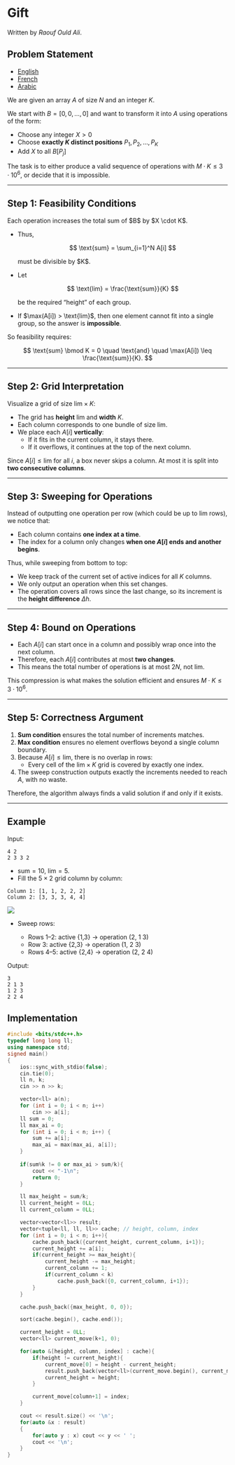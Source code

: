 # Gift

Written by *Raouf Ould Ali*.
 
## Problem Statement
- [English](statements/gift.en.pdf)
- [French](statements/gift.fr.pdf)
- [Arabic](statements/gift.ar_DZ.pdf)

We are given an array $A$ of size $N$ and an integer $K$.

We start with $B = [0,0,\ldots,0]$ and want to transform it into $A$ using operations of the form:
* Choose any integer $X > 0$
* Choose **exactly $K$ distinct positions** $P_1, P_2, \ldots, P_K$
* Add $X$ to all $B[P_j]$

The task is to either produce a valid sequence of operations with $M \cdot K \leq 3 \cdot 10^6$, or decide that it is impossible.

---

## Step 1: Feasibility Conditions

Each operation increases the total sum of \$B\$ by \$X \cdot K\$.

* Thus,

  $$
  \text{sum} = \sum_{i=1}^N A[i]
  $$

  must be divisible by \$K\$.

* Let

  $$
  \text{lim} = \frac{\text{sum}}{K}
  $$

  be the required “height” of each group.

* If \$\max(A\[i]) > \text{lim}\$, then one element cannot fit into a single group, so the answer is **impossible**.

So feasibility requires:

$$
\text{sum} \bmod K = 0 \quad \text{and} \quad \max(A[i]) \leq \frac{\text{sum}}{K}.
$$

---

## Step 2: Grid Interpretation

Visualize a grid of size $\text{lim} \times K$:
* The grid has **height** $\text{lim}$ and **width** $K$.
* Each column corresponds to one bundle of size $\text{lim}$.
* We place each $A[i]$ **vertically**:
  * If it fits in the current column, it stays there.
  * If it overflows, it continues at the top of the next column.

Since $A[i] \leq \text{lim}$ for all $i$, a box never skips a column. At most it is split into **two consecutive columns**.

---

## Step 3: Sweeping for Operations

Instead of outputting one operation per row (which could be up to $\text{lim}$ rows), we notice that:
* Each column contains **one index at a time**.
* The index for a column only changes **when one $A[i]$ ends and another begins**.

Thus, while sweeping from bottom to top:
* We keep track of the current set of active indices for all $K$ columns.
* We only output an operation when this set changes.
* The operation covers all rows since the last change, so its increment is the **height difference** $\Delta h$.

---

## Step 4: Bound on Operations

* Each $A[i]$ can start once in a column and possibly wrap once into the next column.
* Therefore, each $A[i]$ contributes at most **two changes**.
* This means the total number of operations is at most $2N$, not $\text{lim}$.

This compression is what makes the solution efficient and ensures $M \cdot K \leq 3 \cdot 10^6$.

---

## Step 5: Correctness Argument

1. **Sum condition** ensures the total number of increments matches.
2. **Max condition** ensures no element overflows beyond a single column boundary.
3. Because $A[i] \leq \text{lim}$, there is no overlap in rows:
   * Every cell of the $\text{lim} \times K$ grid is covered by exactly one index.
4. The sweep construction outputs exactly the increments needed to reach $A$, with no waste.

Therefore, the algorithm always finds a valid solution if and only if it exists.

---

## Example

Input:

```
4 2
2 3 3 2
```

* $\text{sum} = 10$, $\text{lim} = 5$.
* Fill the $5 \times 2$ grid column by column:

```
Column 1: [1, 1, 2, 2, 2]
Column 2: [3, 3, 3, 4, 4]
```

![](./grid_example.png)

* Sweep rows:

  * Rows 1–2: active {1,3} → operation (2, 1 3)
  * Row 3: active {2,3} → operation (1, 2 3)
  * Rows 4–5: active {2,4} → operation (2, 2 4)

Output:

```
3
2 1 3
1 2 3
2 2 4
```


## Implementation
```cpp
#include <bits/stdc++.h>
typedef long long ll;
using namespace std;
signed main()
{
    ios::sync_with_stdio(false);
    cin.tie(0);
    ll n, k;
    cin >> n >> k;

    vector<ll> a(n);
    for (int i = 0; i < n; i++)
        cin >> a[i];
    ll sum = 0;
    ll max_ai = 0;
    for (int i = 0; i < n; i++) {
        sum += a[i];
        max_ai = max(max_ai, a[i]);
    }
    
    if(sum%k != 0 or max_ai > sum/k){
        cout << "-1\n";
        return 0;
    }

    ll max_height = sum/k;
    ll current_height = 0LL;
    ll current_column = 0LL;

    vector<vector<ll>> result;
    vector<tuple<ll, ll, ll>> cache; // height, column, index
    for (int i = 0; i < n; i++){
        cache.push_back({current_height, current_column, i+1});
        current_height += a[i];
        if(current_height >= max_height){
            current_height -= max_height;
            current_column += 1;
            if(current_column < k)
                cache.push_back({0, current_column, i+1});
        }
    }

    cache.push_back({max_height, 0, 0});

    sort(cache.begin(), cache.end());

    current_height = 0LL;
    vector<ll> current_move(k+1, 0);

    for(auto &[height, column, index] : cache){
        if(height != current_height){
            current_move[0] = height - current_height;
            result.push_back(vector<ll>(current_move.begin(), current_move.end()));
            current_height = height;
        }

        current_move[column+1] = index;
    }

    cout << result.size() << '\n';
    for(auto &x : result)
    {
        for(auto y : x) cout << y << ' ';
        cout << '\n';
    }
}
```